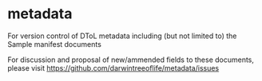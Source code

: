 # metadata
For version control of DToL metadata including (but not limited to) the Sample manifest documents

For discussion and proposal of new/ammended fields to these documents, please visit https://github.com/darwintreeoflife/metadata/issues

